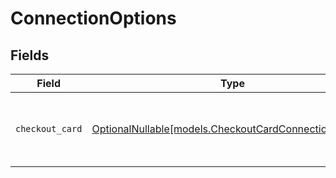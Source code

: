 # ConnectionOptions


## Fields

| Field                                                                                                | Type                                                                                                 | Required                                                                                             | Description                                                                                          |
| ---------------------------------------------------------------------------------------------------- | ---------------------------------------------------------------------------------------------------- | ---------------------------------------------------------------------------------------------------- | ---------------------------------------------------------------------------------------------------- |
| `checkout_card`                                                                                      | [OptionalNullable[models.CheckoutCardConnectionOptions]](../models/checkoutcardconnectionoptions.md) | :heavy_minus_sign:                                                                                   | Custom options for `checkout-card` payment service.                                                  |
